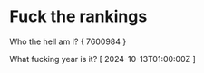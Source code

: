# Fuck the rankings

Who the hell am I?
{ 7600984 }

What fucking year is it?
[ 2024-10-13T01:00:00Z ]
